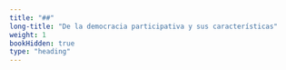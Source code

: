```yaml
---
title: "##"
long-title: "De la democracia participativa y sus características"
weight: 1
bookHidden: true
type: "heading"
---
```

